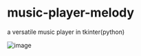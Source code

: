 # music-player-melody
a versatile music player in tkinter(python)

![image](https://user-images.githubusercontent.com/43038862/70240990-42b55480-1794-11ea-806b-70e72738ffdc.png)


